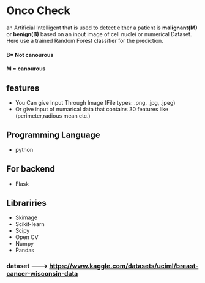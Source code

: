 
# Onco Check 
an Artificial Intelligent that is used to detect either a patient is   **malignant(M)**  or  **benign(B)** based on an input image of cell nuclei or numerical Dataset. Here use a trained Random Forest classifier for the prediction.

#### B= Not canourous
#### M = canourous

## features
- You Can give Input Through Image (File types: .png, .jpg, .jpeg)
- Or give input of numarical  data that contains 30 features like (perimeter,radious mean etc.)

## Programming Language
- python
  
## For backend
- Flask
  
## Librariries
- Skimage
- Scikit-learn
- Scipy
- Open CV
- Numpy
- Pandas

### dataset ---> https://www.kaggle.com/datasets/uciml/breast-cancer-wisconsin-data
